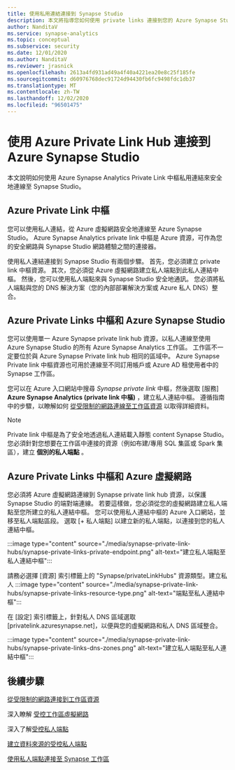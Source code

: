 ```yaml
---
title: 使用私用連結連接到 Synapse Studio
description: 本文將指導您如何使用 private links 連接到您的 Azure Synapse Studio
author: NanditaV
ms.service: synapse-analytics
ms.topic: conceptual
ms.subservice: security
ms.date: 12/01/2020
ms.author: NanditaV
ms.reviewer: jrasnick
ms.openlocfilehash: 2613a4fd931ad49a4f40a4221ea20e8c25f185fe
ms.sourcegitcommit: d60976768dec91724d94430fb6fc9498fdc1db37
ms.translationtype: MT
ms.contentlocale: zh-TW
ms.lasthandoff: 12/02/2020
ms.locfileid: "96501475"
---
```

# <a name="connect-to-azure-synapse-studio-using-azure-private-link-hubs"></a>使用 Azure Private Link Hub 連接到 Azure Synapse Studio 

本文說明如何使用 Azure Synapse Analytics Private Link 中樞私用連結來安全地連線至 Synapse Studio。 

## <a name="azure-private-link-hubs"></a>Azure Private Link 中樞 
您可以使用私人連結，從 Azure 虛擬網路安全地連線至 Azure Synapse Studio。 Azure Synapse Analytics private link 中樞是 Azure 資源，可作為您的安全網路與 Synapse Studio 網路體驗之間的連接器。 

使用私人連結連接到 Synapse Studio 有兩個步驟。 首先，您必須建立 private link 中樞資源。 其次，您必須從 Azure 虛擬網路建立私人端點到此私人連結中樞。 然後，您可以使用私人端點來與 Synapse Studio 安全地通訊。 您必須將私人端點與您的 DNS 解決方案（您的內部部署解決方案或 Azure 私人 DNS）整合。 

## <a name="azure-private-links-hubs-and-azure-synapse-studio"></a>Azure Private Links 中樞和 Azure Synapse Studio
您可以使用單一 Azure Synapse private link hub 資源，以私人連線至使用 Azure Synapse Studio 的所有 Azure Synapse Analytics 工作區。 工作區不一定要位於與 Azure Synapse Private link hub 相同的區域中。 Azure Synapse Private link 中樞資源也可用於連線至不同訂用帳戶或 Azure AD 租使用者中的 Synapse 工作區。

您可以在 Azure 入口網站中搜尋 *Synapse private link* 中樞，然後選取 [服務] **Azure Synapse Analytics (private link 中樞)** ，建立私人連結中樞。 遵循指南中的步驟，以瞭解如何 [從受限制的網路連線至工作區資源](./how-to-connect-to-workspace-from-restricted-network.md) 以取得詳細資料。

>[!NOTE]
>Private link 中樞是為了安全地透過私人連結載入靜態 content Synapse Studio。 您必須針對您想要在工作區中連接的資源（例如布建/專用 SQL 集區或 Spark 集區），建立 **個別的私人端點** 。 

## <a name="azure-private-links-hubs-and-azure-virtual-network"></a>Azure Private Links 中樞和 Azure 虛擬網路
您必須將 Azure 虛擬網路連線到 Synapse private link hub 資源，以保護 Synapse Studio 的端對端連線。 若要這樣做，您必須從您的虛擬網路建立私人端點至您所建立的私人連結中樞。 您可以使用私人連結中樞的 Azure 入口網站，並移至私人端點區段。 選取 [+ 私人端點] 以建立新的私人端點，以連接到您的私人連結中樞。

:::image type="content" source="./media/synapse-private-link-hubs/synapse-private-links-private-endpoint.png" alt-text="建立私人端點至私人連結中樞":::

請務必選擇 [資源] 索引標籤上的 "Synapse/privateLinkHubs" 資源類型。建立私人 :::image type="content" source="./media/synapse-private-link-hubs/synapse-private-links-resource-type.png" alt-text="端點至私人連結中樞":::

在 [設定] 索引標籤上，針對私人 DNS 區域選取 [privatelink.azuresynapse.net]，以便與您的虛擬網路和私人 DNS 區域整合。

:::image type="content" source="./media/synapse-private-link-hubs/synapse-private-links-dns-zones.png" alt-text="建立私人端點至私人連結中樞":::

## <a name="next-steps"></a>後續步驟

[從受限制的網路連接到工作區資源](./how-to-connect-to-workspace-from-restricted-network.md)

深入瞭解 [受控工作區虛擬網路](./synapse-workspace-managed-vnet.md)

深入了解[受控私人端點](./synapse-workspace-managed-private-endpoints.md)

[建立資料來源的受控私人端點](./how-to-create-managed-private-endpoints.md)

[使用私人端點連接至 Synapse 工作區](./how-to-connect-to-workspace-with-private-links.md)

